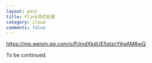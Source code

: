 ```yaml
---
layout: post
title: Flink流式处理
category: cloud
comments: false
---
```


https://mp.weixin.qq.com/s/PJmdXkdUE5gtzcYAgAM8wQ

To be continued.